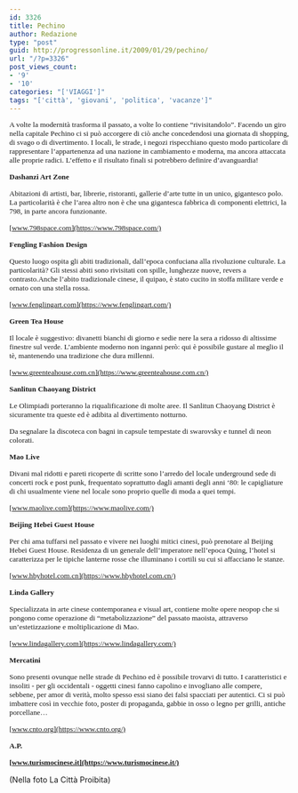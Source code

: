 ```yaml
---
id: 3326
title: Pechino
author: Redazione
type: "post"
guid: http://progressonline.it/2009/01/29/pechino/
url: "/?p=3326"
post_views_count:
- '9'
- '10'
categories: "['VIAGGI']"
tags: "['città', 'giovani', 'politica', 'vacanze']"
---
```


<span style="font-size: 10pt; font-family: Tahoma">A volte la modernità trasforma il passato, a volte lo contiene “rivisitandolo”. Facendo un giro nella capitale Pechino ci si può accorgere di ciò anche concedendosi una giornata di shopping, di svago o di divertimento. I locali, le strade, i negozi rispecchiano questo modo particolare di rappresentare l’appartenenza ad una nazione in cambiamento e moderna, ma ancora attaccata alle proprie radici. L’effetto e il risultato finali si potrebbero definire d’avanguardia!</span>

**<span style="font-size: 10pt; font-family: Tahoma">Dashanzi Art Zone </span>**

<span style="font-size: 10pt; font-family: Tahoma">Abitazioni di artisti, bar, librerie, ristoranti, gallerie d’arte tutte in un unico, gigantesco polo. La particolarità è che l’area altro non è che una gigantesca fabbrica di componenti elettrici, la 798, in parte ancora funzionante.</span>

<span style="font-size: 10pt; font-family: Tahoma">[www.798space.com](https://www.798space.com/) </span>

<span style="font-size: 10pt; font-family: Tahoma">**Fengling Fashion Design**</span>

<span style="font-size: 10pt; font-family: Tahoma">Questo luogo ospita gli abiti tradizionali, dall’epoca confuciana alla rivoluzione culturale. La particolarità? Gli stessi abiti sono rivisitati con spille, lunghezze nuove, revers a contrasto.Anche l’abito tradizionale cinese, il quipao, è stato cucito in stoffa militare verde e ornato con una stella rossa.</span>

<span style="font-size: 10pt; font-family: Tahoma">[www.fenglingart.com](https://www.fenglingart.com/) </span>

**<span style="font-size: 10pt; font-family: Tahoma">Green Tea House</span>**

<span style="font-size: 10pt; font-family: Tahoma">Il locale è suggestivo: divanetti bianchi di giorno e sedie nere la sera a ridosso di altissime finestre sul verde. L’ambiente moderno non inganni però: qui è possibile gustare al meglio il tè, mantenendo una tradizione che dura millenni. </span>

<span style="font-size: 10pt; font-family: Tahoma">[www.greenteahouse.com.cn](https://www.greenteahouse.com.cn/) </span>

**<span style="font-size: 10pt; font-family: Tahoma">Sanlitun Chaoyang District</span>**

<span style="font-size: 10pt; font-family: Tahoma">Le Olimpiadi porteranno la riqualificazione di molte aree. Il Sanlitun Chaoyang District è sicuramente tra queste ed è adibita al divertimento notturno. </span>

<span style="font-size: 10pt; font-family: Tahoma">Da segnalare la discoteca con bagni in capsule tempestate di swarovsky e tunnel di neon colorati.</span>

**<span style="font-size: 10pt; font-family: Tahoma">Mao Live </span>**

<span style="font-size: 10pt; font-family: Tahoma">Divani mal ridotti e pareti ricoperte di scritte sono l’arredo del locale underground sede di concerti rock e post punk, frequentato soprattutto dagli amanti degli anni ‘80: le capigliature di chi usualmente viene nel locale sono proprio quelle di moda a quei tempi.</span>

<span style="font-size: 10pt; font-family: Tahoma">[www.maolive.com](https://www.maolive.com/) </span>

<span style="font-size: 10pt; font-family: Tahoma">**Beijing Hebei Guest House**</span>

<span style="font-size: 10pt; font-family: Tahoma">Per chi ama tuffarsi nel passato e vivere nei luoghi mitici cinesi, può prenotare al Beijing Hebei Guest House. Residenza di un generale dell’imperatore nell’epoca Quing, l’hotel si caratterizza per le tipiche lanterne rosse che illuminano i cortili su cui si affacciano le stanze.</span>

<span style="font-size: 10pt; font-family: Tahoma">[www.hbyhotel.com.cn](https://www.hbyhotel.com.cn/) </span>

**<span style="font-size: 10pt; font-family: Tahoma">Linda</span><span style="font-size: 10pt; font-family: Tahoma"> Gallery</span>**

<span style="font-size: 10pt; font-family: Tahoma">Specializzata in arte cinese contemporanea e visual art, contiene molte opere neopop che si pongono come operazione di “metabolizzazione” del passato maoista, attraverso un’estetizzazione e moltiplicazione di Mao. </span>

<span style="font-size: 10pt; font-family: Tahoma">[www.lindagallery.com](https://www.lindagallery.com/) </span>

**<span style="font-size: 10pt; font-family: Tahoma">Mercatini</span>**

<span style="font-size: 10pt; font-family: Tahoma">Sono presenti ovunque nelle strade di Pechino ed è possibile trovarvi di tutto. I caratteristici e insoliti - per gli occidentali - oggetti cinesi fanno capolino e invogliano alle compere, sebbene, per amor di verità, molto spesso essi siano dei falsi spacciati per autentici. Ci si può imbattere così in vecchie foto, poster di propaganda, gabbie in osso o legno per grilli, antiche porcellane…</span>

<span style="font-size: 10pt; font-family: Tahoma">[www.cnto.org](https://www.cnto.org/)</span>

<span style="font-size: 10pt; font-family: Tahoma">**A.P.**</span>

<span style="font-size: 10pt; font-family: Tahoma">**[www.turismocinese.it](https://www.turismocinese.it/)** </span>

(Nella foto La Città Proibita)